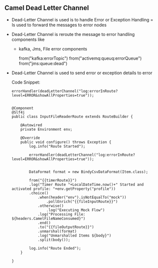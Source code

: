 ## Camel Dead Letter Channel


-	Dead-Letter Channel is used is to handle Error or Exception Handling
=	Is used to forward the messages to error nodes
-	Dead-Letter Channel is reroute the message to error handling components like

	-	kafka, Jms, File error components
	
		from("kafka:errorTopic")
		from("activemq:queuq:errorQueue")
		from("jms:queue:dead")
		
-	Dead-Letter Channel is used to send error or exception details to error 
	
	Code Snippet:

		errorHandler(deadLetterChannel("log:errorInRoute?level=ERROR&showAllProperties=true"));
		
		
		@Component
		@Slf4j
		public class InputFileReaderRoute extends RouteBuilder {
			
			@Autowired
			private Environment env;

			@Override
			public void configure() throws Exception {
				log.info("Route Started");
				
				errorHandler(deadLetterChannel("log:errorInRoute?level=ERROR&showAllProperties=true"));
				
				
				DataFormat format = new BindyCsvDataFormat(Item.class);
				
				from("{{timerRoute}}")
				.log("Timer Route "+LocalDateTime.now()+" Started and activated profile: "+env.getProperty("profile"))
				.choice()
					.when(header("env").isNotEqualTo("mock"))
						.pollEnrich("{{fileInputRoute}}")
					.otherwise()
						.log("Executing Mock Flow")
					.log("Processing File: ${headers.CamelFileNameConsumed}")
					.end()
					.to("{{fileOutputRoute}}")
					.unmarshal(format)
					.log("Unmarshalled Items ${body}")
					.split(body());
				
				log.info("Route Ended");
			}

		}
